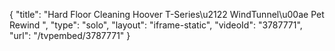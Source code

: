 {
    "title": "Hard Floor Cleaning Hoover T-Series\u2122 WindTunnel\u00ae Pet Rewind ",
    "type": "solo",
    "layout": "iframe-static",
    "videoId": "3787771",
    "url": "\/tvpembed\/3787771"
}